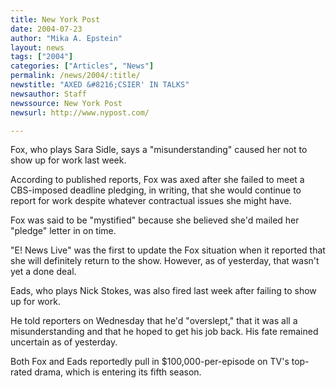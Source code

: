 ```yaml
---
title: New York Post
date: 2004-07-23
author: "Mika A. Epstein"
layout: news
tags: ["2004"]
categories: ["Articles", "News"]
permalink: /news/2004/:title/
newstitle: "AXED &#8216;CSIER' IN TALKS"
newsauthor: Staff
newssource: New York Post
newsurl: http://www.nypost.com/

---
```


Fox, who plays Sara Sidle, says a "misunderstanding" caused her not to show up for work last week.

According to published reports, Fox was axed after she failed to meet a CBS-imposed deadline pledging, in writing, that she would continue to report for work despite whatever contractual issues she might have.

Fox was said to be "mystified" because she believed she'd mailed her "pledge" letter in on time.

"E! News Live" was the first to update the Fox situation when it reported that she will definitely return to the show. However, as of yesterday, that wasn't yet a done deal.

Eads, who plays Nick Stokes, was also fired last week after failing to show up for work.

He told reporters on Wednesday that he'd "overslept," that it was all a misunderstanding and that he hoped to get his job back. His fate remained uncertain as of yesterday.

Both Fox and Eads reportedly pull in $100,000-per-episode on TV's top-rated drama, which is entering its fifth season.

